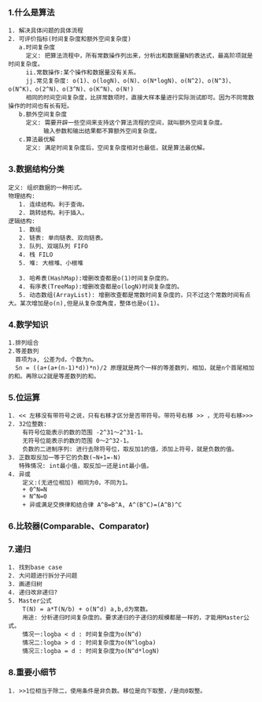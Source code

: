 ### 1.什么是算法
    1. 解决具体问题的具体流程
    2. 可评价指标(时间复杂度和额外空间复杂度)
       a.时间复杂度
         定义: 把算法流程中，所有常数操作列出来，分析出和数据量N的表达式，最高阶项就是时间复杂度。
         ii.常数操作:某个操作和数据量没有关系。
         jj.常见复杂度: o(1)、o(logN)、o(N)、o(N*logN)、o(N^2)、o(N^3)、o(N^K)、o(2^N)、o(3^N)、o(K^N)、o(N!)
         相同的时间空间复杂度，比拼常数项时，直接大样本量进行实际测试即可。因为不同常数操作的时间也有长有短。
       b.额外空间复杂度
         定义: 需要开辟一些空间来支持这个算法流程的空间，就叫额外空间复杂度。
              输入参数和输出结果都不算额外空间复杂度。
       c.算法最优解
         定义: 满足时间复杂度后，空间复杂度相对也最低，就是算法最优解。
### 3.数据结构分类
    定义: 组织数据的一种形式。
    物理结构:
       1. 连续结构。利于查询。
       2. 跳转结构。利于插入。
    逻辑结构:
       1. 数组
       2. 链表: 单向链表、双向链表。
       3. 队列、双端队列 FIFO
       4. 栈 FILO
       5. 堆: 大根堆、小根堆
        
       3. 哈希表(HashMap):增删改查都是o(1)时间复杂度的。
       4. 有序表(TreeMap):增删改查都是o(logN)时间复杂度的。
       5. 动态数组(ArrayList): 增删改查都是常数时间复杂度的，只不过这个常数时间有点大。某次增加是o(n),但是从复杂度角度，整体也是o(1)。
### 4.数学知识
    1.排列组合
    2.等差数列
      首项为a, 公差为d，个数为n。
      Sn = ((a+(a+(n-1)*d))*n)/2 原理就是两个一样的等差数列，相加，就是n个首尾相加的和。再除以2就是等差数列的和。
### 5.位运算
    1. << 左移没有带符号之说，只有右移才区分是否带符号。带符号右移 >> ，无符号右移>>>
    2. 32位整数:
        有符号位能表示的数的范围 -2^31～2^31-1。
        无符号位能表示的数的范围 0～2^32-1。
        负数的二进制序列: 进行去除符号位，取反加1的值，添加上符号，就是负数的值。
    3. 正数取反加一等于它的负数(~N+1=-N)
       特殊情况: int最小值，取反加一还是int最小值。
    4. 异或
        定义:(无进位相加) 相同为0，不同为1。
        + 0^N=N
        + N^N=0
        + 异或满足交换律和结合律 A^B=B^A, A^(B^C)=(A^B)^C
### 6.比较器(Comparable、Comparator)
### 7.递归
    1. 找到base case
    2. 大问题进行拆分子问题
    3. 画递归树
    4. 递归改非递归?
    5. Master公式
        T(N) = a*T(N/b) + o(N^d) a,b,d为常数。
        用途: 分析递归时间复杂度的。要求递归的子递归的规模都是一样的，才能用Master公式。
        情况一:logba < d : 时间复杂度为o(N^d)
        情况二:logba > d : 时间复杂度为o(N^logba)
        情况三:logba = d : 时间复杂度为o(N^d*logN)
### 8.重要小细节
    1. >>1位相当于除二，使用条件是非负数。移位是向下取整，/是向0取整。
